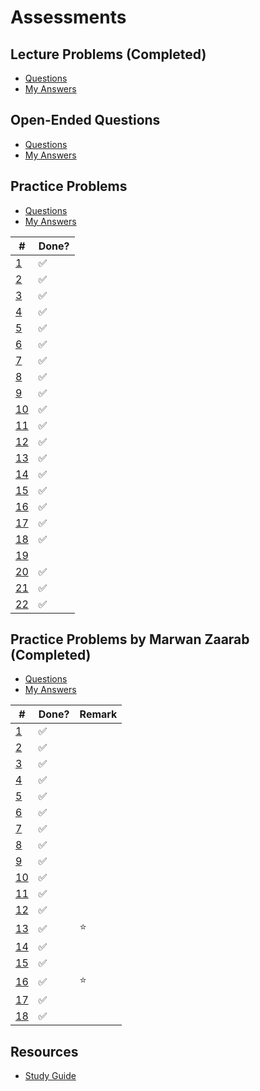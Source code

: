 # Assessments

## Lecture Problems (Completed)

- [Questions](https://docs.google.com/document/d/1Oyp7LaIggM2YU2jAWl58eq3W-S1PlfUOa3OdoRMK09A/edit)
- [My Answers](https://github.com/tsangsiu/RB120_OOP/blob/main/Assessments/Lecture_Problems/lecture_problems.md)

## Open-Ended Questions

- [Questions](https://docs.google.com/document/d/10Lg5TfMMqtADcHlPKiDUBqPDMB6Q63_Fs_uVGQG3ybQ/edit)
- [My Answers](https://github.com/tsangsiu/RB120_OOP/blob/main/Assessments/Open_Ended_Questions/open_ended_questions.md)

## Practice Problems

- [Questions](https://docs.google.com/document/d/10JvX-ArkfF8fIWQu8wPaYt7JJHrv_5E0gM0I2uPirwI/edit)
- [My Answers](https://github.com/tsangsiu/RB120_OOP/blob/main/Assessments/Practice_Problems/practice_problems.md)

| # | Done? |
| --- | --- |
| [1](https://github.com/tsangsiu/RB120_OOP/blob/main/Assessments/Practice_Problems/practice_problems.md#1) | :white_check_mark: |
| [2](https://github.com/tsangsiu/RB120_OOP/blob/main/Assessments/Practice_Problems/practice_problems.md#2) | :white_check_mark: |
| [3](https://github.com/tsangsiu/RB120_OOP/blob/main/Assessments/Practice_Problems/practice_problems.md#3) | :white_check_mark: |
| [4](https://github.com/tsangsiu/RB120_OOP/blob/main/Assessments/Practice_Problems/practice_problems.md#4) | :white_check_mark: |
| [5](https://github.com/tsangsiu/RB120_OOP/blob/main/Assessments/Practice_Problems/practice_problems.md#5) | :white_check_mark: |
| [6](https://github.com/tsangsiu/RB120_OOP/blob/main/Assessments/Practice_Problems/practice_problems.md#6) | :white_check_mark: |
| [7](https://github.com/tsangsiu/RB120_OOP/blob/main/Assessments/Practice_Problems/practice_problems.md#7) | :white_check_mark: |
| [8](https://github.com/tsangsiu/RB120_OOP/blob/main/Assessments/Practice_Problems/practice_problems.md#8) | :white_check_mark: |
| [9](https://github.com/tsangsiu/RB120_OOP/blob/main/Assessments/Practice_Problems/practice_problems.md#9) | :white_check_mark: |
| [10](https://github.com/tsangsiu/RB120_OOP/blob/main/Assessments/Practice_Problems/practice_problems.md#10) | :white_check_mark: |
| [11](https://github.com/tsangsiu/RB120_OOP/blob/main/Assessments/Practice_Problems/practice_problems.md#11) | :white_check_mark: |
| [12](https://github.com/tsangsiu/RB120_OOP/blob/main/Assessments/Practice_Problems/practice_problems.md#12) | :white_check_mark: |
| [13](https://github.com/tsangsiu/RB120_OOP/blob/main/Assessments/Practice_Problems/practice_problems.md#13) | :white_check_mark: |
| [14](https://github.com/tsangsiu/RB120_OOP/blob/main/Assessments/Practice_Problems/practice_problems.md#14) | :white_check_mark: |
| [15](https://github.com/tsangsiu/RB120_OOP/blob/main/Assessments/Practice_Problems/practice_problems.md#15) | :white_check_mark: |
| [16](https://github.com/tsangsiu/RB120_OOP/blob/main/Assessments/Practice_Problems/practice_problems.md#16) | :white_check_mark: |
| [17](https://github.com/tsangsiu/RB120_OOP/blob/main/Assessments/Practice_Problems/practice_problems.md#17) | :white_check_mark: |
| [18](https://github.com/tsangsiu/RB120_OOP/blob/main/Assessments/Practice_Problems/practice_problems.md#18) | :white_check_mark: |
| [19](https://github.com/tsangsiu/RB120_OOP/blob/main/Assessments/Practice_Problems/practice_problems.md#19) | |
| [20](https://github.com/tsangsiu/RB120_OOP/blob/main/Assessments/Practice_Problems/practice_problems.md#20) | :white_check_mark: |
| [21](https://github.com/tsangsiu/RB120_OOP/blob/main/Assessments/Practice_Problems/practice_problems.md#21) | :white_check_mark: |
| [22](https://github.com/tsangsiu/RB120_OOP/blob/main/Assessments/Practice_Problems/practice_problems.md#22) | :white_check_mark: |

## Practice Problems by Marwan Zaarab (Completed)

- [Questions](https://medium.com/@marwan.zaarab/rb129-interview-assessment-prep-e2f120330240)
- [My Answers](https://github.com/tsangsiu/RB120_OOP/blob/main/Assessments/Practice_Problems_Marwan_Z/practice_problems_marwan_z.md)

| # | Done? | Remark |
| --- | --- | --- |
| [1](https://github.com/tsangsiu/RB120_OOP/blob/main/Assessments/Practice_Problems_Marwan_Z/practice_problems_marwan_z.md#1) | :white_check_mark: | |
| [2](https://github.com/tsangsiu/RB120_OOP/blob/main/Assessments/Practice_Problems_Marwan_Z/practice_problems_marwan_z.md#2) | :white_check_mark: | |
| [3](https://github.com/tsangsiu/RB120_OOP/blob/main/Assessments/Practice_Problems_Marwan_Z/practice_problems_marwan_z.md#3) | :white_check_mark: | |
| [4](https://github.com/tsangsiu/RB120_OOP/blob/main/Assessments/Practice_Problems_Marwan_Z/practice_problems_marwan_z.md#4) | :white_check_mark: | |
| [5](https://github.com/tsangsiu/RB120_OOP/blob/main/Assessments/Practice_Problems_Marwan_Z/practice_problems_marwan_z.md#5) | :white_check_mark: | |
| [6](https://github.com/tsangsiu/RB120_OOP/blob/main/Assessments/Practice_Problems_Marwan_Z/practice_problems_marwan_z.md#6) | :white_check_mark: | |
| [7](https://github.com/tsangsiu/RB120_OOP/blob/main/Assessments/Practice_Problems_Marwan_Z/practice_problems_marwan_z.md#7) | :white_check_mark: | |
| [8](https://github.com/tsangsiu/RB120_OOP/blob/main/Assessments/Practice_Problems_Marwan_Z/practice_problems_marwan_z.md#8) | :white_check_mark: | |
| [9](https://github.com/tsangsiu/RB120_OOP/blob/main/Assessments/Practice_Problems_Marwan_Z/practice_problems_marwan_z.md#9) | :white_check_mark: | |
| [10](https://github.com/tsangsiu/RB120_OOP/blob/main/Assessments/Practice_Problems_Marwan_Z/practice_problems_marwan_z.md#10) | :white_check_mark: | |
| [11](https://github.com/tsangsiu/RB120_OOP/blob/main/Assessments/Practice_Problems_Marwan_Z/practice_problems_marwan_z.md#11) | :white_check_mark: | |
| [12](https://github.com/tsangsiu/RB120_OOP/blob/main/Assessments/Practice_Problems_Marwan_Z/practice_problems_marwan_z.md#12) | :white_check_mark: | |
| [13](https://github.com/tsangsiu/RB120_OOP/blob/main/Assessments/Practice_Problems_Marwan_Z/practice_problems_marwan_z.md#13) | :white_check_mark: | :star: |
| [14](https://github.com/tsangsiu/RB120_OOP/blob/main/Assessments/Practice_Problems_Marwan_Z/practice_problems_marwan_z.md#14) | :white_check_mark: | |
| [15](https://github.com/tsangsiu/RB120_OOP/blob/main/Assessments/Practice_Problems_Marwan_Z/practice_problems_marwan_z.md#15) | :white_check_mark: | |
| [16](https://github.com/tsangsiu/RB120_OOP/blob/main/Assessments/Practice_Problems_Marwan_Z/practice_problems_marwan_z.md#16) | :white_check_mark: | :star: |
| [17](https://github.com/tsangsiu/RB120_OOP/blob/main/Assessments/Practice_Problems_Marwan_Z/practice_problems_marwan_z.md#17) | :white_check_mark: | |
| [18](https://github.com/tsangsiu/RB120_OOP/blob/main/Assessments/Practice_Problems_Marwan_Z/practice_problems_marwan_z.md#18) | :white_check_mark: | |

## Resources

- [Study Guide](https://launchschool.com/lessons/3315a57a/assignments/5fe1a165)
